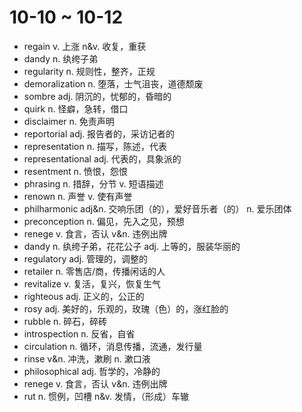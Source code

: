 # 10-10 ~ 10-12

- regain v. 上涨 n&v. 收复，重获
- dandy n. 纨绔子弟
- regularity n. 规则性，整齐，正规
- demoralization n. 堕落，士气沮丧，道德颓废
- sombre adj. 阴沉的，忧郁的，昏暗的
- quirk n. 怪癖，急转，借口
- disclaimer n. 免责声明
- reportorial adj. 报告者的，采访记者的
- representation n. 描写，陈述，代表
- representational adj. 代表的，具象派的
- resentment n. 愤恨，怨恨
- phrasing n. 措辞，分节 v. 短语描述
- renown n. 声誉 v. 使有声誉
- philharmonic adj&n. 交响乐团（的），爱好音乐者（的） n. 爱乐团体
- preconception n. 偏见，先入之见，预想
- renege v. 食言，否认 v&n. 违例出牌
- dandy n. 纨绔子弟，花花公子 adj. 上等的，服装华丽的
- regulatory adj. 管理的，调整的
- retailer n. 零售店/商，传播闲话的人
- revitalize v. 复活，复兴，恢复生气
- righteous adj. 正义的，公正的
- rosy adj. 美好的，乐观的，玫瑰（色）的，涨红脸的
- rubble n. 碎石，碎砖
- introspection n. 反省，自省
- circulation n. 循环，消息传播，流通，发行量
- rinse v&n. 冲洗，漱刷 n. 漱口液
- philosophical adj. 哲学的，冷静的
- renege v. 食言，否认 v&n. 违例出牌
- rut n. 惯例，凹槽 n&v. 发情，（形成）车辙
